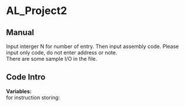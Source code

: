 # AL_Project2
## Manual
Input interger N for number of entry.
Then input assembly code.
Please input only code, do not enter address or note.
<br />
There are some sample I/O in the file.
<br />

## Code Intro

**Variables:**<br/>
for instruction storing:<br/>

